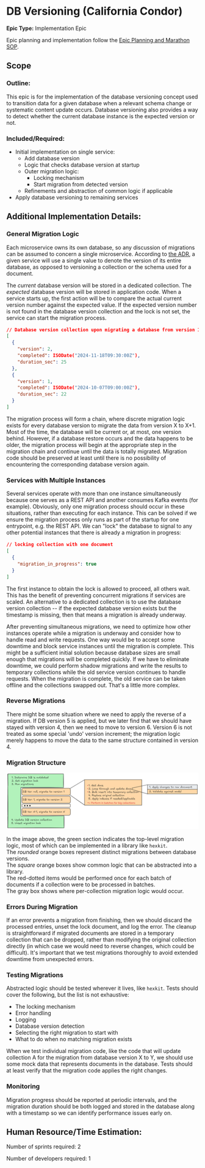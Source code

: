 # DB Versioning (California Condor)
**Epic Type:** Implementation Epic

Epic planning and implementation follow the
[Epic Planning and Marathon SOP](https://docs.ghga-dev.de/main/sops/sop001_epic_planning.html).

## Scope
### Outline:
This epic is for the implementation of the database versioning concept used to
transition data for a given database when a relevant schema change or systematic content
update occurs. Database versioning also provides a way to detect whether the current
database instance is the expected version or not. 


### Included/Required:
- Initial implementation on single service:
  - Add database version
  - Logic that checks database version at startup
  - Outer migration logic:
    - Locking mechanism
    - Start migration from detected version
  - Refinements and abstraction of common logic if applicable
- Apply database versioning to remaining services


## Additional Implementation Details:

### General Migration Logic

Each microservice owns its own database, so any discussion of migrations can be assumed
to concern a single microservice. According to
[the ADR](https://github.com/ghga-de/adrs/pull/28), a given service will use a
single value to denote the version of its entire database, as opposed to versioning a
collection or the schema used for a document.

The *current* database version will be stored in a dedicated collection. The *expected*
database version will be stored in application code. When a service starts up, the
first action will be to compare the actual current version number against the expected
value. If the expected version number is not found in the database version collection
and the lock is not set, the service can start the migration process.

```json
// Database version collection upon migrating a database from version 1 to version 2:
[
  {
    "version": 2,
    "completed": ISODate("2024-11-18T09:30:00Z"),
    "duration_sec": 25
  },
  {
    "version": 1,
    "completed": ISODate("2024-10-07T09:00:00Z"),
    "duration_sec": 22
  }
]
```

The migration process will form a chain, where discrete migration logic exists for
every database version to migrate the data from version X to X+1. Most of the time, the
database will be current or, at most, one version behind. However, if a database restore
occurs and the data happens to be older, the migration process will begin at the
appropriate step in the migration chain and continue until the data is totally migrated.
Migration code should be preserved at least until there is no possibility of 
encountering the corresponding database version again.


### Services with Multiple Instances

Several services operate with more than one instance simultaneously because one serves
as a REST API and another consumes Kafka events (for example). Obviously, only one
migration process should occur in these situations, rather than executing for each
instance. This can be solved if we ensure the migration process only runs as part of
the startup for one entrypoint, e.g. the REST API. We can "lock" the database to signal
to any other potential instances that there is already a migration in progress:

```json
// locking collection with one document
[
  {
    "migration_in_progress": true
  }
]
```

The first instance to obtain the lock is allowed to proceed, all others wait. This has
the benefit of preventing concurrent migrations if services are scaled. An alternative
to a dedicated collection is to use the database version collection -- if the
expected database version exists but the timestamp is missing, then that means a
migration is already underway.

After preventing simultaneous migrations, we need to optimize how other instances
operate while a migration is underway and consider how to handle read and 
write requests. One way would be to accept some downtime and
block service instances until the migration is complete. This might be a
sufficient initial solution because database sizes are small enough that migrations will
be completed quickly. If we have to eliminate downtime, we could perform shadow
migrations and write the results to temporary collections while the old service
version continues to handle requests. When the migration is complete, the old service
can be taken offline and the collections swapped out. That's a little more complex.

### Reverse Migrations

There might be some situation where we need to apply the reverse of a migration.
If DB version 5 is applied, but we later find that we should have stayed with version 4,
then we need to move to version 6. Version 6 is not treated as some special 'undo'
version increment; the migration logic merely happens to move the data to the same
structure contained in version 4.

### Migration Structure

![Migration structure](./images/db%20migrations%20white%20bg.png)

In the image above, the green section indicates the top-level migration logic, most of
which can be implemented in a library like `hexkit`.  
The *rounded* orange boxes represent distinct migrations between database versions.  
The *square* orange boxes show common logic that can be abstracted into a library.  
The red-dotted items would be performed once for each batch of documents if a collection
were to be processed in batches.  
The gray box shows where per-collection migration logic would occur.

### Errors During Migration

If an error prevents a migration from finishing, then we should discard the processed
entries, unset the lock document, and log the error. The cleanup is straightforward if
migrated documents are stored in a temporary collection that can be dropped, rather than
modifying the original collection directly (in which case we would need to reverse
changes, which could be difficult). It's important that we test migrations thoroughly
to avoid extended downtime from unexpected errors.

### Testing Migrations

Abstracted logic should be tested wherever it lives, like `hexkit`.
Tests should cover the following, but the list is not exhaustive:
- The locking mechanism
- Error handling
- Logging
- Database version detection
- Selecting the right migration to start with
- What to do when no matching migration exists

When we test individual migration code, like the code that will update collection A for
the migration from database version X to Y, we should use some mock data that represents
documents in the database.
Tests should at least verify that the migration code applies the right changes.


### Monitoring

Migration progress should be reported at periodic intervals, and the migration duration
should be both logged and stored in the database along with a timestamp so we can
identify performance issues early on.


## Human Resource/Time Estimation:

Number of sprints required: 2

Number of developers required: 1
